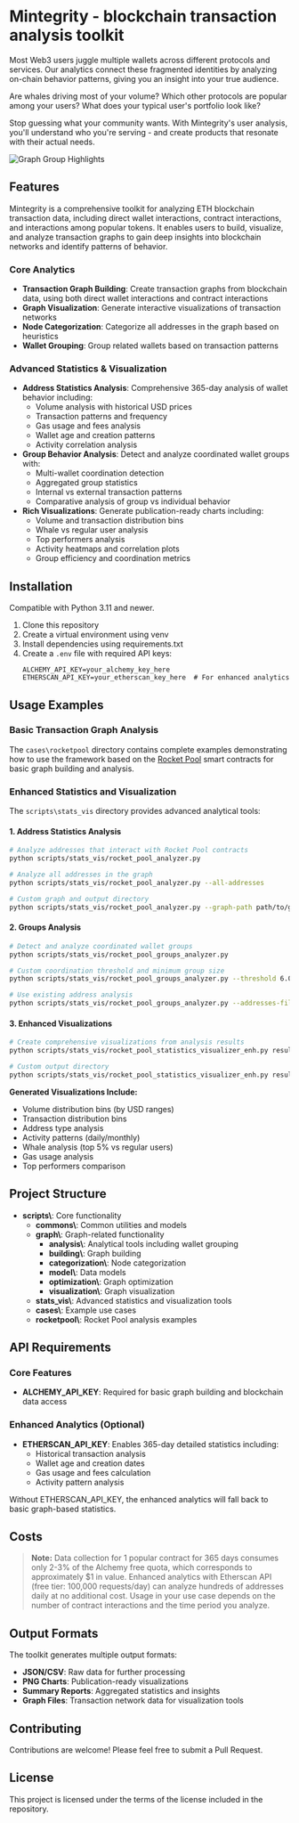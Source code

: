 # Mintegrity - blockchain transaction analysis toolkit

Most Web3 users juggle multiple wallets across different protocols and services. 
Our analytics connect these fragmented identities by analyzing on-chain behavior patterns, giving you an insight into your true audience.

Are whales driving most of your volume? Which other protocols are popular among your users? What does your typical user's portfolio look like?

Stop guessing what your community wants. With Mintegrity's user analysis, you'll understand who you're serving - and create products that resonate with their actual needs.

![Graph Group Highlights](docs/images/graph_group_highlights.png)


## Features
Mintegrity is a comprehensive toolkit for analyzing ETH blockchain transaction data, including direct wallet interactions, contract interactions, and interactions among popular tokens.
It enables users to build, visualize, and analyze transaction graphs to gain deep insights into blockchain networks and identify patterns of behavior.

### Core Analytics
- **Transaction Graph Building**: Create transaction graphs from blockchain data, using both direct wallet interactions and contract interactions
- **Graph Visualization**: Generate interactive visualizations of transaction networks
- **Node Categorization**: Categorize all addresses in the graph based on heuristics
- **Wallet Grouping**: Group related wallets based on transaction patterns

### Advanced Statistics & Visualization
- **Address Statistics Analysis**: Comprehensive 365-day analysis of wallet behavior including:
  - Volume analysis with historical USD prices
  - Transaction patterns and frequency
  - Gas usage and fees analysis
  - Wallet age and creation patterns
  - Activity correlation analysis
- **Group Behavior Analysis**: Detect and analyze coordinated wallet groups with:
  - Multi-wallet coordination detection
  - Aggregated group statistics
  - Internal vs external transaction patterns
  - Comparative analysis of group vs individual behavior
- **Rich Visualizations**: Generate publication-ready charts including:
  - Volume and transaction distribution bins
  - Whale vs regular user analysis
  - Top performers analysis
  - Activity heatmaps and correlation plots
  - Group efficiency and coordination metrics


## Installation
Compatible with Python 3.11 and newer.

1. Clone this repository
2. Create a virtual environment using venv
3. Install dependencies using requirements.txt
4. Create a `.env` file with required API keys:
   ```
   ALCHEMY_API_KEY=your_alchemy_key_here
   ETHERSCAN_API_KEY=your_etherscan_key_here  # For enhanced analytics
   ```

## Usage Examples

### Basic Transaction Graph Analysis
The `cases\rocketpool` directory contains complete examples demonstrating how to use the framework based on the [Rocket Pool](https://rocketpool.net/) smart contracts for basic graph building and analysis.

### Enhanced Statistics and Visualization
The `scripts\stats_vis` directory provides advanced analytical tools:

#### 1. Address Statistics Analysis
```bash
# Analyze addresses that interact with Rocket Pool contracts
python scripts/stats_vis/rocket_pool_analyzer.py

# Analyze all addresses in the graph
python scripts/stats_vis/rocket_pool_analyzer.py --all-addresses

# Custom graph and output directory
python scripts/stats_vis/rocket_pool_analyzer.py --graph-path path/to/graph.json --output-dir path/to/results
```

#### 2. Groups Analysis
```bash
# Detect and analyze coordinated wallet groups
python scripts/stats_vis/rocket_pool_groups_analyzer.py

# Custom coordination threshold and minimum group size
python scripts/stats_vis/rocket_pool_groups_analyzer.py --threshold 6.0 --min-group-size 3

# Use existing address analysis
python scripts/stats_vis/rocket_pool_groups_analyzer.py --addresses-file path/to/analysis.json
```

#### 3. Enhanced Visualizations
```bash
# Create comprehensive visualizations from analysis results
python scripts/stats_vis/rocket_pool_statistics_visualizer_enh.py results.json

# Custom output directory
python scripts/stats_vis/rocket_pool_statistics_visualizer_enh.py results.csv --output-dir ./my_analysis
```

**Generated Visualizations Include:**
- Volume distribution bins (by USD ranges)
- Transaction distribution bins
- Address type analysis
- Activity patterns (daily/monthly)
- Whale analysis (top 5% vs regular users)
- Gas usage analysis
- Top performers comparison

## Project Structure
- **scripts\\**: Core functionality
  - **commons\\**: Common utilities and models
  - **graph\\**: Graph-related functionality
    - **analysis\\**: Analytical tools including wallet grouping
    - **building\\**: Graph building
    - **categorization\\**: Node categorization
    - **model\\**: Data models
    - **optimization\\**: Graph optimization
    - **visualization\\**: Graph visualization
  - **stats_vis\\**: Advanced statistics and visualization tools
  - **cases\\**: Example use cases
  - **rocketpool\\**: Rocket Pool analysis examples

## API Requirements

### Core Features
- **ALCHEMY_API_KEY**: Required for basic graph building and blockchain data access

### Enhanced Analytics (Optional)
- **ETHERSCAN_API_KEY**: Enables 365-day detailed statistics including:
  - Historical transaction analysis
  - Wallet age and creation dates
  - Gas usage and fees calculation
  - Activity pattern analysis

Without ETHERSCAN_API_KEY, the enhanced analytics will fall back to basic graph-based statistics.

## Costs
> **Note:** Data collection for 1 popular contract for 365 days consumes only 2-3% of the Alchemy free quota, which corresponds to approximately $1 in value. Enhanced analytics with Etherscan API (free tier: 100,000 requests/day) can analyze hundreds of addresses daily at no additional cost. Usage in your use case depends on the number of contract interactions and the time period you analyze.

## Output Formats
The toolkit generates multiple output formats:
- **JSON/CSV**: Raw data for further processing
- **PNG Charts**: Publication-ready visualizations
- **Summary Reports**: Aggregated statistics and insights
- **Graph Files**: Transaction network data for visualization tools

## Contributing
Contributions are welcome! Please feel free to submit a Pull Request.

## License

This project is licensed under the terms of the license included in the repository.
